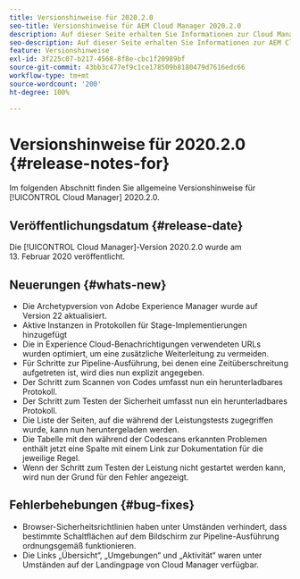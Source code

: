 ```yaml
---
title: Versionshinweise für 2020.2.0
seo-title: Versionshinweise für AEM Cloud Manager 2020.2.0
description: Auf dieser Seite erhalten Sie Informationen zur Cloud Manager-Version 2020.2.0.
seo-description: Auf dieser Seite erhalten Sie Informationen zur AEM Cloud Manager-Version 2020.2.0.
feature: Versionshinweise
exl-id: 3f225c07-b217-4568-8f8e-cbc1f20989bf
source-git-commit: 43bb3c477ef9c1ce178509b8180479d7616edc66
workflow-type: tm+mt
source-wordcount: '200'
ht-degree: 100%

---
```


# Versionshinweise für 2020.2.0 {#release-notes-for}

Im folgenden Abschnitt finden Sie allgemeine Versionshinweise für [!UICONTROL Cloud Manager] 2020.2.0.

## Veröffentlichungsdatum {#release-date}

Die [!UICONTROL Cloud Manager]-Version 2020.2.0 wurde am 13. Februar 2020 veröffentlicht.

## Neuerungen {#whats-new}

* Die Archetypversion von Adobe Experience Manager wurde auf Version 22 aktualisiert.
* Aktive Instanzen in Protokollen für Stage-Implementierungen hinzugefügt
* Die in Experience Cloud-Benachrichtigungen verwendeten URLs wurden optimiert, um eine zusätzliche Weiterleitung zu vermeiden.
* Für Schritte zur Pipeline-Ausführung, bei denen eine Zeitüberschreitung aufgetreten ist, wird dies nun explizit angegeben.
* Der Schritt zum Scannen von Codes umfasst nun ein herunterladbares Protokoll.
* Der Schritt zum Testen der Sicherheit umfasst nun ein herunterladbares Protokoll.
* Die Liste der Seiten, auf die während der Leistungstests zugegriffen wurde, kann nun heruntergeladen werden.
* Die Tabelle mit den während der Codescans erkannten Problemen enthält jetzt eine Spalte mit einem Link zur Dokumentation für die jeweilige Regel.
* Wenn der Schritt zum Testen der Leistung nicht gestartet werden kann, wird nun der Grund für den Fehler angezeigt.

## Fehlerbehebungen {#bug-fixes}

* Browser-Sicherheitsrichtlinien haben unter Umständen verhindert, dass bestimmte Schaltflächen auf dem Bildschirm zur Pipeline-Ausführung ordnungsgemäß funktionieren.
* Die Links „Übersicht“, „Umgebungen“ und „Aktivität“ waren unter Umständen auf der Landingpage von Cloud Manager verfügbar.
